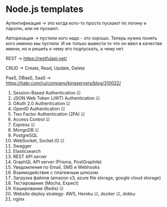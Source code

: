 # Node.js templates

Аутентификация -> это когда кого-то просто пускают по логину и паролю, или не пускают.

Авторизация -> пустили кого надо - это хорошо. Теперь нужно понять кого именно мы пустили. И не только вывести то что он ввел в качестве имени, но и решить к чему его подпускать, а чему нет.

REST -> https://restfulapi.net/

CRUD -> Create, Read, Update, Delete

PaaS, DBaaS, SaaS -> https://habr.com/ru/company/kingservers/blog/310022/

1. Session-Based Authentication &#x2611;
2. JSON Web Token (JWT) Authentication &#x2611;
3. OAuth 2.0 Authentication &#x2611;
4. OpenID Authentication &#x2611;
5. Two Factor Authentication (2FA) &#x2611;
6. Access Control &#x2611;
7. Express &#x2611;
8. MongoDB &#x2611;
9. PostgreSQL
10. WebSocket, Socket.IO &#x2611;
11. Swagger
12. Elasticsearch
13. REST API server
14. GraphQL API server (Prisma, PostGraphile)
15. Уведомления по Email, SMS и Webhooks
16. Взаимодействие с платежным шлюзом
17. Загрузка файлов (amazon s3, azure file storage, google cloud storage)
18. Тестирование (Mocha, Expect)
19. Кэширование (Redis) &#x2611;
20. Website deploy strategy: AWS, Heroku &#x2611;, docker &#x2611;, dokku
21. nginx
